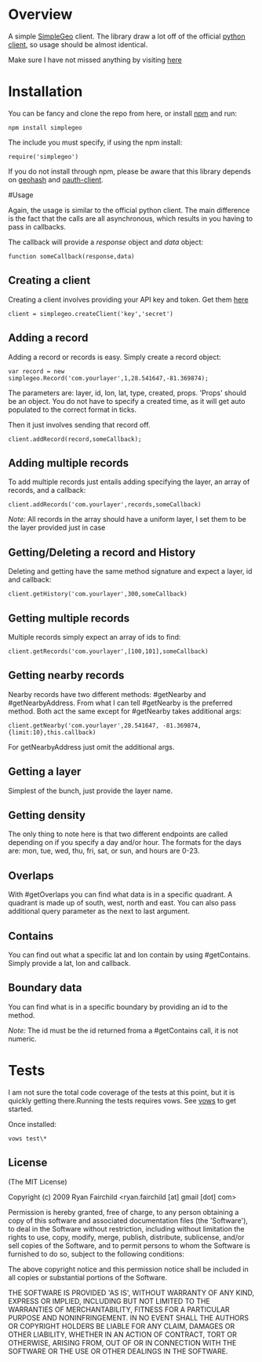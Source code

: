 
# Overview
A simple [SimpleGeo](http://simplegeo.com/) client.  The library draw a lot off of the official [python client](http://github.com/simplegeo/python-simplegeo), so usage should be almost identical.

Make sure I have not missed anything by visiting [here](https://simplegeo.zendesk.com/entries/208976-api-endpoints)

# Installation
You can be fancy and clone the repo from here, or install [npm](http://github.com/isaacs/npm) and run:

	npm install simplegeo

The include you must specify, if using the npm install:

	require('simplegeo')
	
If you do not install through npm, please be aware that this library depends on [geohash](http://github.com/unscene/geohash-js) and [oauth-client](http://github.com/unscene/node-oauth).

#Usage

Again, the usage is similar to the official python client.  The main difference is the fact that the calls are all asynchronous, which results in you having to pass in callbacks.

The callback will provide a *response* object and *data* object:

	function someCallback(response,data)

## Creating a client
Creating a client involves providing your API key and token.  Get them [here](http://simplegeo.com/account/settings/)

	client = simplegeo.createClient('key','secret')

## Adding a record

Adding a record or records is easy. Simply create a record object:

	var record = new simplegeo.Record('com.yourlayer',1,28.541647,-81.369874);

The parameters are: layer, id, lon, lat, type, created, props.  'Props' should be an object.  You do not have to specify a created time, as it will get auto populated to the correct format in ticks.

Then it just involves sending that record off.

	client.addRecord(record,someCallback);
	
## Adding multiple records

To add multiple records just entails adding specifying the layer, an array of records, and a callback:

	client.addRecords('com.yourlayer',records,someCallback)

*Note:* All records in the array should have a uniform layer, I set them to be the layer provided just in case

## Getting/Deleting a record and History

Deleting and getting have the same method signature and expect a layer, id and callback:

	client.getHistory('com.yourlayer',300,someCallback)

## Getting multiple records

Multiple records simply expect an array of ids to find:

	client.getRecords('com.yourlayer',[100,101],someCallback)

## Getting nearby records

Nearby records have two different methods: #getNearby and #getNearbyAddress.  From what I can tell #getNearby is the preferred method. Both act the same except for #getNearby takes additional args:

	client.getNearby('com.yourlayer',28.541647, -81.369874,{limit:10},this.callback)

For getNearbyAddress just omit the additional args.

## Getting a layer

Simplest of the bunch, just provide the layer name.

## Getting density

The only thing to note here is that two different endpoints are called depending on if you specify a day and/or hour.  The formats for the days are: mon, tue, wed, thu, fri, sat, or sun, and hours are 0-23.

## Overlaps

With #getOverlaps you can find what data is in a specific quadrant.  A quadrant is made up of south, west, north and east.  You can also pass additional query parameter as the next to last argument.

## Contains

You can find out what a specific lat and lon contain by using #getContains.  Simply provide a lat, lon and callback.

## Boundary data

You can find what is in a specific boundary by providing an id to the method. 

*Note:* The id must be the id returned froma a #getContains call, it is not numeric.

# Tests
I am not sure the total code coverage of the tests at this point, but it is quickly getting there.Running the tests requires vows.  See [vows](http://vowsjs.org/) to get started.

Once installed:

	vows test\*

## License 

(The MIT License)

Copyright (c) 2009 Ryan Fairchild &lt;ryan.fairchild [at] gmail [dot] com&gt;

Permission is hereby granted, free of charge, to any person obtaining
a copy of this software and associated documentation files (the
'Software'), to deal in the Software without restriction, including
without limitation the rights to use, copy, modify, merge, publish,
distribute, sublicense, and/or sell copies of the Software, and to
permit persons to whom the Software is furnished to do so, subject to
the following conditions:

The above copyright notice and this permission notice shall be
included in all copies or substantial portions of the Software.

THE SOFTWARE IS PROVIDED 'AS IS', WITHOUT WARRANTY OF ANY KIND,
EXPRESS OR IMPLIED, INCLUDING BUT NOT LIMITED TO THE WARRANTIES OF
MERCHANTABILITY, FITNESS FOR A PARTICULAR PURPOSE AND NONINFRINGEMENT.
IN NO EVENT SHALL THE AUTHORS OR COPYRIGHT HOLDERS BE LIABLE FOR ANY
CLAIM, DAMAGES OR OTHER LIABILITY, WHETHER IN AN ACTION OF CONTRACT,
TORT OR OTHERWISE, ARISING FROM, OUT OF OR IN CONNECTION WITH THE
SOFTWARE OR THE USE OR OTHER DEALINGS IN THE SOFTWARE.